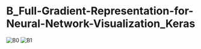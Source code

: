 # B_Full-Gradient-Representation-for-Neural-Network-Visualization_Keras

 
![B0](https://user-images.githubusercontent.com/76804530/110730670-30ae4580-8264-11eb-9f40-21e99097684c.png)
![B1](https://user-images.githubusercontent.com/76804530/110730675-32780900-8264-11eb-955b-c8e469bdc8e8.png)
